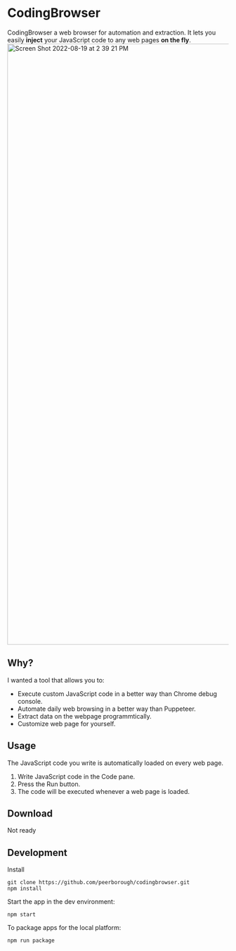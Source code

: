 # CodingBrowser

CodingBrowser a web browser for automation and extraction. It lets you easily **inject** your JavaScript code to any web pages **on the fly**.
<img width="1365" alt="Screen Shot 2022-08-19 at 2 39 21 PM" src="https://user-images.githubusercontent.com/2793221/185550731-cabcc8c1-01ad-40e7-93bf-cff085ad6176.png">


## Why?

I wanted a tool that allows you to:

+ Execute custom JavaScript code in a better way than Chrome debug console.
+ Automate daily web browsing in a better way than Puppeteer.
+ Extract data on the webpage programmtically.
+ Customize web page for yourself.

## Usage

The JavaScript code you write is automatically loaded on every web page.

1. Write JavaScript code in the Code pane.
2. Press the Run button.
3. The code will be executed whenever a web page is loaded.

## Download

Not ready


## Development

Install
```
git clone https://github.com/peerborough/codingbrowser.git
npm install
```

Start the app in the dev environment:
```
npm start
```

To package apps for the local platform:
```
npm run package
```

